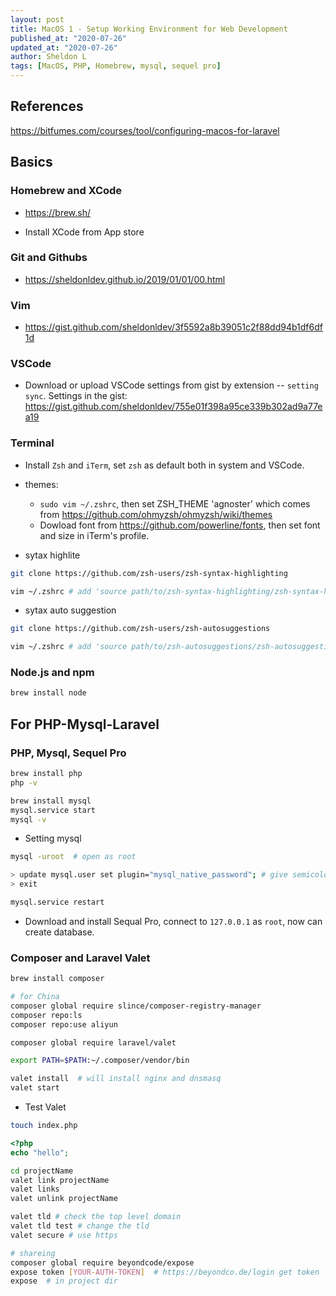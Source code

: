 ```yaml
---
layout: post
title: MacOS 1 - Setup Working Environment for Web Development
published_at: "2020-07-26"
updated_at: "2020-07-26"
author: Sheldon L
tags: [MacOS, PHP, Homebrew, mysql, sequel pro]
---
```


## References

<https://bitfumes.com/courses/tool/configuring-macos-for-laravel>


## Basics

### Homebrew and XCode

- <https://brew.sh/>

- Install XCode from App store

### Git and Githubs

- <https://sheldonldev.github.io/2019/01/01/00.html>


### Vim

- <https://gist.github.com/sheldonldev/3f5592a8b39051c2f88dd94b1df6df1d>

### VSCode

- Download or upload VSCode settings from gist by extension -- `setting sync`. Settings in the gist: <https://gist.github.com/sheldonldev/755e01f398a95ce339b302ad9a77ea19>

### Terminal

- Install `Zsh` and `iTerm`, set `zsh` as default both in system and VSCode. 

- themes:
	- `sudo vim ~/.zshrc`, then set ZSH_THEME 'agnoster' which comes from <https://github.com/ohmyzsh/ohmyzsh/wiki/themes>
	- Dowload font from <https://github.com/powerline/fonts>, then set font and size in iTerm's profile.

- sytax highlite

```bash
git clone https://github.com/zsh-users/zsh-syntax-highlighting

vim ~/.zshrc # add 'source path/to/zsh-syntax-highlighting/zsh-syntax-highlighting.zsh'
```

- sytax auto suggestion

```bash
git clone https://github.com/zsh-users/zsh-autosuggestions

vim ~/.zshrc # add 'source path/to/zsh-autosuggestions/zsh-autosuggestions.zsh'
```

### Node.js and npm

```bash
brew install node
```

## For PHP-Mysql-Laravel

### PHP, Mysql, Sequel Pro

```bash
brew install php
php -v

brew install mysql
mysql.service start
mysql -v
```

- Setting mysql

```bash
mysql -uroot  # open as root

> update mysql.user set plugin="mysql_native_password"; # give semicolon
> exit

mysql.service restart
```

- Download and install Sequal Pro, connect to `127.0.0.1` as `root`, now can create database.

### Composer and Laravel Valet

```bash
brew install composer

# for China
composer global require slince/composer-registry-manager
composer repo:ls
composer repo:use aliyun

composer global require laravel/valet

export PATH=$PATH:~/.composer/vendor/bin

valet install  # will install nginx and dnsmasq
valet start
```

- Test Valet

```bash
touch index.php
```

```php
<?php
echo "hello";
```

```bash
cd projectName
valet link projectName
valet links
valet unlink projectName

valet tld # check the top level domain
valet tld test # change the tld
valet secure # use https

# shareing
composer global require beyondcode/expose
expose token [YOUR-AUTH-TOKEN]  # https://beyondco.de/login get token
expose  # in project dir
```

    
